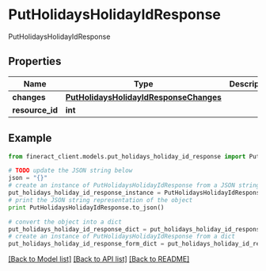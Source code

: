 # PutHolidaysHolidayIdResponse

PutHolidaysHolidayIdResponse

## Properties

Name | Type | Description | Notes
------------ | ------------- | ------------- | -------------
**changes** | [**PutHolidaysHolidayIdResponseChanges**](PutHolidaysHolidayIdResponseChanges.md) |  | [optional] 
**resource_id** | **int** |  | [optional] 

## Example

```python
from fineract_client.models.put_holidays_holiday_id_response import PutHolidaysHolidayIdResponse

# TODO update the JSON string below
json = "{}"
# create an instance of PutHolidaysHolidayIdResponse from a JSON string
put_holidays_holiday_id_response_instance = PutHolidaysHolidayIdResponse.from_json(json)
# print the JSON string representation of the object
print PutHolidaysHolidayIdResponse.to_json()

# convert the object into a dict
put_holidays_holiday_id_response_dict = put_holidays_holiday_id_response_instance.to_dict()
# create an instance of PutHolidaysHolidayIdResponse from a dict
put_holidays_holiday_id_response_form_dict = put_holidays_holiday_id_response.from_dict(put_holidays_holiday_id_response_dict)
```
[[Back to Model list]](../README.md#documentation-for-models) [[Back to API list]](../README.md#documentation-for-api-endpoints) [[Back to README]](../README.md)


